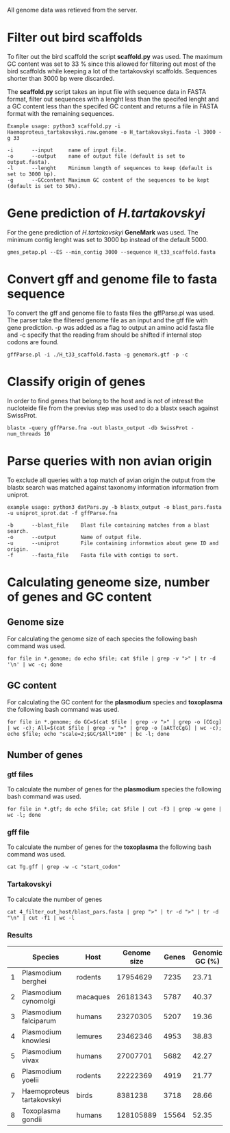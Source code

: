 All genome data was retieved from the server.

# Filter out bird scaffolds
To filter out the bird scaffold the script **scaffold.py** was used.
The maximum GC content was set to 33 % since this allowed for filtering out most of the bird scaffolds while keeping a lot of the tartakovskyi scaffolds. Sequences shorter than 3000 bp were discarded.

The **scaffold.py** script takes an input file with sequence data in FASTA format, filter out sequences with a lenght less than the specifed lenght and a GC content less than the specifed GC content and returns a file in FASTA format with the remaining sequences.

    Example usage: python3 scaffold.py -i Haemoproteus_tartakovskyi.raw.genome -o H_tartakovskyi.fasta -l 3000 -g 33

    -i      --input     name of input file.
    -o      --output    name of output file (default is set to output.fasta).
    -l      --lenght    Minimum length of sequences to keep (default is set to 3000 bp).
    -g      --GCcontent Maximum GC content of the sequences to be kept (default is set to 50%).

# Gene prediction of *H.tartakovskyi*
For the gene prediction of *H.tartakovskyi* **GeneMark** was used. The minimum contig lenght was set to 3000 bp instead of the default 5000.

    gmes_petap.pl --ES --min_contig 3000 --sequence H_t33_scaffold.fasta

# Convert gff and genome file to fasta sequence
To convert the gff and genome file to fasta files the gffParse.pl was used. The parser take the filtered genome file as an input and the gtf file with gene prediction. -p was added as a flag to output an amino acid fasta file and -c specify that the reading fram should be shifted if internal stop codons are found.
    
    gffParse.pl -i ./H_t33_scaffold.fasta -g genemark.gtf -p -c

# Classify origin of genes
In order to find genes that belong to the host and is not of intresst the nucloteide file from the previus step was used to do a blastx seach against SwissProt.

    blastx -query gffParse.fna -out blastx_output -db SwissProt -num_threads 10

# Parse queries with non avian origin
To exclude all queries with a top match of avian origin the output from the blastx search was matched against taxonomy information information from uniprot.

    example usage: python3 datPars.py -b blastx_output -o blast_pars.fasta -u uniprot_sprot.dat -f gffParse.fna

    -b      --blast_file    Blast file containing matches from a blast search.
    -o      --output        Name of output file.
    -u      --uniprot       File containing information about gene ID and origin.
    -f      --fasta_file    Fasta file with contigs to sort.



# Calculating geneome size, number of genes and GC content

## Genome size
For calculating the genome size of each species the following bash command was used.

    for file in *.genome; do echo $file; cat $file | grep -v ">" | tr -d '\n' | wc -c; done

## GC content
For calculating the GC content for the **plasmodium** species and **toxoplasma** the following bash command was used.

    for file in *.genome; do GC=$(cat $file | grep -v ">" | grep -o [CGcg] | wc -c); All=$(cat $file | grep -v ">" | grep -o [aAtTcCgG] | wc -c); echo $file; echo "scale=2;$GC/$All*100" | bc -l; done

## Number of genes

### gtf files
To calculate the number of genes for the **plasmodium** species the following bash command was used.    

    for file in *.gtf; do echo $file; cat $file | cut -f3 | grep -w gene | wc -l; done

### gff file 
To calculate the number of genes for the **toxoplasma** the following bash command was used.

    cat Tg.gff | grep -w -c "start_codon"

### Tartakovskyi
To calculate the number of genes 

    cat 4_filter_out_host/blast_pars.fasta | grep ">" | tr -d ">" | tr -d "\n" | cut -f1 | wc -l

### Results
| | Species |  Host  |  Genome size  |  Genes  |  Genomic GC (%)|
|-|---------|--------|---------------|---------|----------------|
|1|Plasmodium berghei|rodents|17954629|7235|23.71|
|2|	Plasmodium cynomolgi    | macaques  | 26181343  |5787   |40.37|
|3|	Plasmodium falciparum   | humans  | 23270305   | 5207    | 19.36|
|4|	Plasmodium knowlesi | lemures   | 23462346  | 4953  | 38.83|
|5|	Plasmodium vivax    | humans   | 27007701    | 5682    | 42.27|
|6|	Plasmodium yoelii   | rodents   | 22222369  | 4919  | 21.77|
|7|	Haemoproteus tartakovskyi   | birds   | 8381238 | 3718    | 28.66|
|8|	Toxoplasma gondii | humans | 128105889  | 15564 | 52.35|